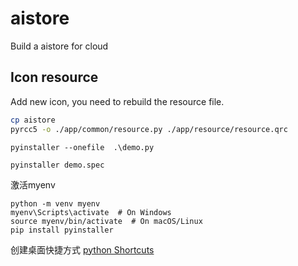 # aistore
Build a aistore for cloud

## Icon resource

Add new icon, you need to rebuild the resource file.

```bash
cp aistore
pyrcc5 -o ./app/common/resource.py ./app/resource/resource.qrc
```

```
pyinstaller --onefile  .\demo.py
```

```
pyinstaller demo.spec
```

激活myenv
```
python -m venv myenv
myenv\Scripts\activate  # On Windows
source myenv/bin/activate  # On macOS/Linux
pip install pyinstaller

```

创建桌面快捷方式
[python Shortcuts](https://winshell.readthedocs.io/en/latest/shortcuts.html)
